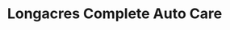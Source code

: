 ---
title: "Longacres Complete Auto Care"
url: /fremont/longacres-complete-auto-care/
shop: Autowerkstatt
---